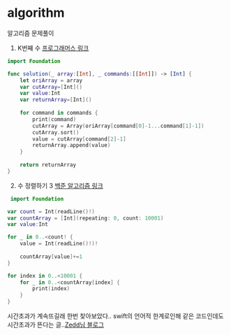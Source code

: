 # algorithm
알고리즘 문제풀이
<br>

1. K번째 수
[프로그래머스 링크](https://programmers.co.kr/learn/courses/30/lessons/42748?language=swift)
```swift
import Foundation

func solution(_ array:[Int], _ commands:[[Int]]) -> [Int] {
    let oriArray = array
    var cutArray=[Int]()
    var value:Int
    var returnArray=[Int]()
    
    for command in commands {
        print(command)
        cutArray = Array(oriArray[command[0]-1...command[1]-1])
        cutArray.sort()
        value = cutArray[command[2]-1]
        returnArray.append(value)
    }
    
    return returnArray
}
```

2. 수 정렬하기 3
[백준 알고리즘 링크](https://www.acmicpc.net/problem/10989)
```swift
 import Foundation

var count = Int(readLine()!)
var countArray = [Int](repeating: 0, count: 10001)
var value:Int

for _ in 0..<count! {
    value = Int(readLine()!)!
    
    countArray[value]+=1
}

for index in 0..<10001 {
    for _ in 0..<countArray[index] {
        print(index)
    }
}
```
시간초과가 계속뜨길래 한번 찾아보았다..
swift의 언어적 한계로인해 같은 코드인데도 시간초과가 뜬다는 글..[Zedd님 블로그](https://zeddios.tistory.com/648)
